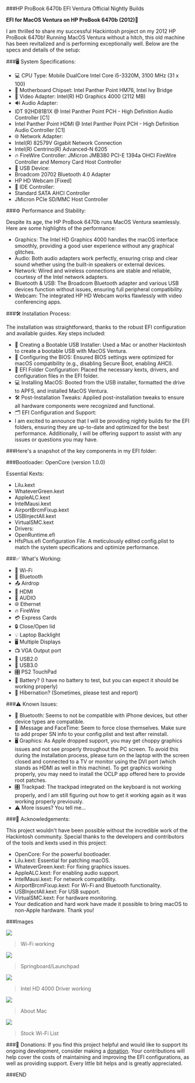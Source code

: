 ###HP ProBook 6470b EFI Ventura Official Nightly Builds

**EFI for MacOS Ventura on HP ProBook 6470b (2012)**🎉

I am thrilled to share my successful Hackintosh project on my 2012 HP ProBook 6470b! Running MacOS Ventura without a hitch, this old machine has been revitalized and is performing exceptionally well. Below are the specs and details of the setup:


###🖥️ System Specifications:


- 💻 CPU Type: Mobile DualCore Intel Core i5-3320M, 3100 MHz (31 x 100)
- 🔧 Motherboard Chipset: Intel Panther Point HM76, Intel Ivy Bridge
- 🎨 Video Adapter: Intel(R) HD Graphics 4000 (2112 MB)
- 🔊 Audio Adapter:
- IDT 92HD81B1X @ Intel Panther Point PCH - High Definition Audio Controller [C1]
- Intel Panther Point HDMI @ Intel Panther Point PCH - High Definition Audio Controller [C1]
- 🌐 Network Adapter:
- Intel(R) 82579V Gigabit Network Connection
- Intel(R) Centrino(R) Advanced-N 6205
- 🔥 FireWire Controller: JMicron JMB380 PCI-E 1394a OHCI FireWire Controller and Memory Card Host Controller
- 🔌 USB Device:
- Broadcom 20702 Bluetooth 4.0 Adapter
- HP HD Webcam [Fixed]
- 💽 IDE Controller:
- Standard SATA AHCI Controller
- JMicron PCIe SD/MMC Host Controller

###⚙️ Performance and Stability:

Despite its age, the HP ProBook 6470b runs MacOS Ventura seamlessly. Here are some highlights of the performance:

- Graphics: The Intel HD Graphics 4000 handles the macOS interface smoothly, providing a good user experience without any graphical glitches.
- Audio: Both audio adapters work perfectly, ensuring crisp and clear sound whether using the built-in speakers or external devices.
- Network: Wired and wireless connections are stable and reliable, courtesy of the Intel network adapters.
- Bluetooth & USB: The Broadcom Bluetooth adapter and various USB devices function without issues, ensuring full peripheral compatibility.
- Webcam: The integrated HP HD Webcam works flawlessly with video conferencing apps.

###🛠️ Installation Process:

The installation was straightforward, thanks to the robust EFI configuration and available guides. Key steps included:

- 💾 Creating a Bootable USB Installer: Used a Mac or another Hackintosh to create a bootable USB with MacOS Ventura.
- 🔧 Configuring the BIOS: Ensured BIOS settings were optimized for macOS compatibility (e.g., disabling Secure Boot, enabling AHCI).
- 📁 EFI Folder Configuration: Placed the necessary kexts, drivers, and configuration files in the EFI folder.
- 💻 Installing MacOS: Booted from the USB installer, formatted the drive to APFS, and installed MacOS Ventura.
- 🛠️ Post-Installation Tweaks: Applied post-installation tweaks to ensure all hardware components were recognized and functional.
- 🗂️ EFI Configuration and Support:
- I am excited to announce that I will be providing nightly builds for the EFI folders, ensuring they are up-to-date and optimized for the best performance. Additionally, I will be offering support to assist with any issues or questions you may have.

###Here's a snapshot of the key components in my EFI folder:

###Bootloader: OpenCore (version 1.0.0)

Essential Kexts:
- Lilu.kext
- WhateverGreen.kext
- AppleALC.kext
- IntelMausi.kext
- AirportBrcmFixup.kext
- USBInjectAll.kext
- VirtualSMC.kext
- Drivers:
- OpenRuntime.efi
- HfsPlus.efi
Configuration File: A meticulously edited config.plist to match the system specifications and optimize performance.

###✅ What's Working:

- 🛜 Wi-Fi
- 📶 Bluetooth
- 📤 Airdrop
- 🎥 HDMI
- 🎵 AUDIO
- 🌐 Ethernet
- 🔥 FireWire
- 💳 Express Cards
- 🔒 Close/Open lid
- 💡 Laptop Backlight
- 🖥️ Multiple Displays
- 📺 VGA Output port
- 🔌 USB2.0
- 🔋 USB3.0
- 🎛️ PS2 TouchPad
- 🔋 Battery? (I have no battery to test, but you can expect it should be working properly)
- 🌙 Hibernation? (Sometimes, please test and report)

###⚠️ Known Issues:

- 📶 Bluetooth: Seems to not be compatible with iPhone devices, but other device types are compatible.
- 💬 iMessage and FaceTime: Seem to force close themselves. Make sure to add proper SN info to your config.plist and test after reinstall.
- 🖥️ Graphics: As Apple dropped support, you may get choppy graphics issues and not see properly throughout the PC screen. To avoid this during the installation process, please turn on the laptop with the screen closed and connected to a TV or monitor using the DVI port (which stands as HDMI as well in this machine). To get graphics working properly, you may need to install the OCLP app offered here to provide root patches.
- 🎛️ Trackpad: The trackpad integrated on the keyboard is not working properly, and I am still figuring out how to get it working again as it was working properly previously.
- ⚠️ More issues? You tell me...

###🙏 Acknowledgements:

This project wouldn't have been possible without the incredible work of the Hackintosh community. Special thanks to the developers and contributors of the tools and kexts used in this project:

- OpenCore: For the powerful bootloader.
- Lilu.kext: Essential for patching macOS.
- WhateverGreen.kext: For fixing graphics issues.
- AppleALC.kext: For enabling audio support.
- IntelMausi.kext: For network compatibility.
- AirportBrcmFixup.kext: For Wi-Fi and Bluetooth functionality.
- USBInjectAll.kext: For USB support.
- VirtualSMC.kext: For hardware monitoring.
- Your dedication and hard work have made it possible to bring macOS to non-Apple hardware. Thank you!


###Images


![](https://i.imgur.com/5ck6xZA.png)

> Wi-Fi working

![](https://i.imgur.com/cFDoRvm.png)

> Springboard/Launchpad

![](https://i.imgur.com/KB7EoWq.png)

> Intel HD 4000 Driver working

![](https://i.imgur.com/TdK1Enw.png)

> About Mac

![](https://i.imgur.com/N9zbIuc.png)

> Stock Wi-Fi List


###💖 Donations:
If you find this project helpful and would like to support its ongoing development, consider making a [donation](http://paypal.me/AlienSK "donation"). Your contributions will help cover the costs of maintaining and improving the EFI configurations, as well as providing support. Every little bit helps and is greatly appreciated.

###END
